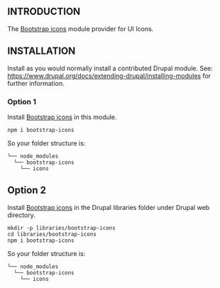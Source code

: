 ## INTRODUCTION

The [Bootstrap icons](https://icons.getbootstrap.com) module provider for UI Icons.

## INSTALLATION

Install as you would normally install a contributed Drupal module.
See: https://www.drupal.org/docs/extending-drupal/installing-modules for further
information.

### Option 1

Install [Bootstrap icons](https://www.npmjs.com/package/bootstrap-icons) in this module.

```shell
npm i bootstrap-icons
```

So your folder structure is:

```
└── node_modules
  └── bootstrap-icons
    └── icons
```

## Option 2

Install [Bootstrap icons](https://www.npmjs.com/package/bootstrap-icons) in the Drupal
libraries folder under Drupal web directory.

```shell
mkdir -p libraries/bootstrap-icons
cd libraries/bootstrap-icons
npm i bootstrap-icons
```

So your folder structure is:

```
└── node_modules
  └── bootstrap-icons
    └── icons
```
